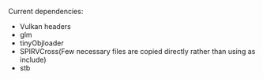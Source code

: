 
Current dependencies:
* Vulkan headers
* glm
* tinyObjloader
* SPIRVCross(Few necessary files are copied directly rather than using as include)
* stb